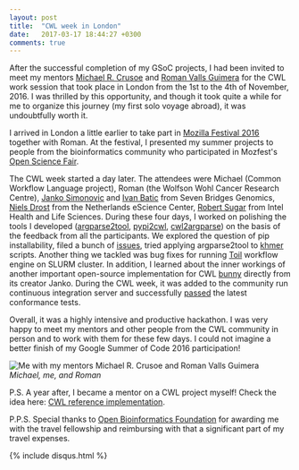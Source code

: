 ```yaml
---
layout: post
title:  "CWL week in London"
date:   2017-03-17 18:44:27 +0300
comments: true
---
```

After the successful completion of my GSoC projects, I had been invited to meet my mentors [Michael R. Crusoe](https://orcid.org/0000-0002-2961-9670) and [Roman Valls Guimera](https://se.linkedin.com/in/romanvg) for the CWL work session that took place in London from the 1st to the 4th of November, 2016. I was thrilled by this opportunity, and though it took quite a while for me to organize this journey (my first solo voyage abroad), it was undoubtfully worth it. 

I arrived in London a little earlier to take part in [Mozilla Festival 2016](https://mozillafestival.org/) together with Roman. At the festival, I presented my summer projects to people from the bioinformatics community who participated in Mozfest's [Open Science Fair](https://app.mozillafestival.org/#_space-open-science).

The CWL week started a day later. The attendees were Michael (Common Workflow Language project), Roman (the Wolfson Wohl Cancer Research Centre), [Janko Simonovic](https://rs.linkedin.com/in/jsimonovic) and [Ivan Batic](https://rs.linkedin.com/in/ivanbatic) from Seven Bridges Genomics, [Niels Drost](https://orcid.org/0000-0001-9795-7981) from the Netherlands eScience Center, [Robert Sugar](https://uk.linkedin.com/in/robert-sugar-90b8b941) from Intel Health and Life Sciences. During these four days, I worked on polishing the tools I developed ([argparse2tool](https://github.com/erasche/argparse2tool), [pypi2cwl](https://github.com/common-workflow-language/pypi2cwl), [cwl2argparse](https://github.com/common-workflow-language/cwl2argparse)) on the basis of the feedback from all the participants. We explored the question of pip installability, filed a bunch of [issues](https://github.com/common-workflow-language/gxargparse/issues?utf8=%E2%9C%93&q=%20is%3Aissue%20), tried applying argparse2tool to [khmer](https://github.com/dib-lab/khmer) scripts. Another thing we tackled was bug fixes for running [Toil](https://github.com/BD2KGenomics/toil) workflow engine on SLURM cluster. In addition, I learned about the inner workings of another important open-source implementation for CWL [bunny](https://github.com/rabix/bunny) directly from its creator Janko. During the CWL week, it was added to the community run continuous integration server and successfully [passed](https://twitter.com/commonwl/status/793767714049384448) the latest conformance tests. 

Overall, it was a highly intensive and productive hackathon. I was very happy to meet my mentors and other people from the CWL community in person and to work with them for these few days. I could not imagine a better finish of my Google Summer of Code 2016 participation!

![Me with my mentors Michael R. Crusoe and Roman Valls Guimera][photo]
*Michael, me, and Roman*

P.S. A year after, I became a mentor on a CWL project myself! Check the idea here: [CWL reference implementation](https://obf.github.io/GSoC/ideas/#cwl-reference-implementation-cwltool).

P.P.S. Special thanks to [Open Bioinformatics Foundation](https://www.open-bio.org/wiki/Main_Page) for awarding me with the travel fellowship and reimbursing with that a significant part of my travel expenses.

[photo]: /argparse2cwl-blog/assets/london.jpg

{% include disqus.html %}
